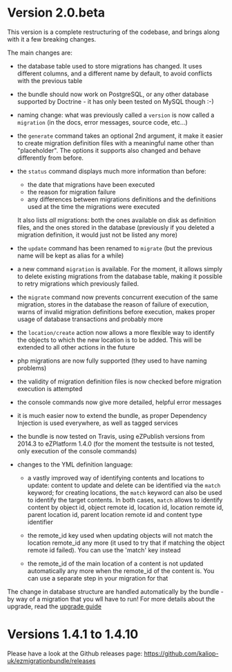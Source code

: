 Version 2.0.beta
================

This version is a complete restructuring of the codebase, and brings along with it a few breaking changes.

The main changes are:

* the database table used to store migrations has changed. It uses different columns, and a different name by default,
    to avoid conflicts with the previous table

* the bundle should now work on PostgreSQL, or any other database supported by Doctrine - it has only been tested on
    MySQL though :-)

* naming change: what was previously called a `version` is now called a `migration` (in the docs, error messages,
    source code, etc...)

* the `generate` command takes an optional 2nd argument, it make it easier to create migration definition files with
    a meaningful name other than "placeholder".
    The options it supports also changed and behave differently from before. 

* the `status` command displays much more information than before:

    - the date that migrations have been executed
    - the reason for migration failure
    - any differences between migrations definitions and the definitions used at the time the migrations were executed

    It also lists *all* migrations: both the ones available on disk as definition files, and the ones stored in the
    database (previously if you deleted a migration definition, it would just not be listed any more)

* the `update` command has been renamed to `migrate` (but the previous name will be kept as alias for a while)

* a new command `migration` is available. For the moment, it allows simply to delete existing migrations from the database
    table, making it possible to retry migrations which previously failed.

* the `migrate` command now prevents concurrent execution of the same migration, stores in the database the reason of
    failure of execution, warns of invalid migration definitions before execution, makes proper usage of database
    transactions and probably more 

* the `location/create` action now allows a more flexible way to identify the objects to which the new location is to
    be added. This will be extended to all other actions in the future

* php migrations are now fully supported (they used to have naming problems)

* the validity of migration definition files is now checked before migration execution is attempted

* the console commands now give more detailed, helpful error messages

* it is much easier now to extend the bundle, as proper Dependency Injection is used everywhere, as well as tagged services

* the bundle is now tested on Travis, using eZPublish versions from 2014.3 to eZPlatform 1.4.0
    (for the moment the testsuite is not tested, only execution of the console commands)

* changes to the YML definition language:

    - a vastly improved way of identifying contents and locations to update:
        content to update and delete can be identified via the `match` keyword;
        for creating locations, the `match` keyword can also be used to identify the target contents.
        In both cases, `match` allows to identify content by object id, object remote id, location id,
        location remote id, parent location id, parent location remote id and content type identifier

    - the remote_id key used when updating objects will not match the location remote_id any more (it used to try that
        if matching the object remote id failed). You can use the 'match' key instead

    - the remote_id of the main location of a content is not updated automatically any more when the remote_id
        of the content is. You can use a separate step in your migration for that 


The change in database structure are handled automatically by the bundle - by way of a migration that you wll have to run!
For more details about the upgrade, read the [upgrade guide](doc/Upgrading/1.x_to_2.0.md)


Versions 1.4.1 to 1.4.10
========================

Please have a look at the Github releases page: https://github.com/kaliop-uk/ezmigrationbundle/releases
